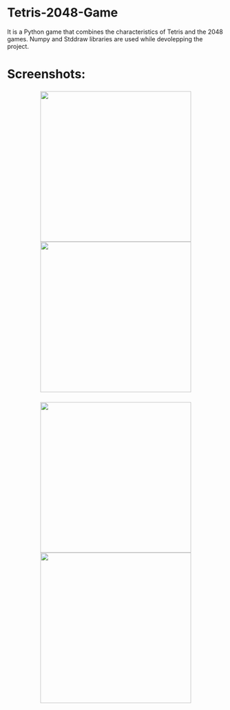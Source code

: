 # Tetris-2048-Game

It is a Python game that combines the characteristics of Tetris and the 2048 games. 
Numpy and Stddraw libraries are used while devolepping the project.


# Screenshots:


<h3 align="center">
    <a><img src="https://user-images.githubusercontent.com/59413074/187653454-84fcf6a2-349f-4449-b391-fdecd72647b9.png" width="350"></a>
    <a><img src="https://user-images.githubusercontent.com/59413074/187653503-8f4d50a9-42ef-4b20-b0fb-0475d762e2f9.png" width="350"></a>
</h3>



<h3 align="center">
    <a><img src="https://user-images.githubusercontent.com/59413074/187654413-0f61e02d-ef68-4f1c-8ccd-45ee461bd5c9.png" width="350"></a>
    <a><img src="https://user-images.githubusercontent.com/59413074/187654422-0e101fec-b56a-4b2d-a86c-9d526ddc81c7.png" width="350"></a>
</h3>

